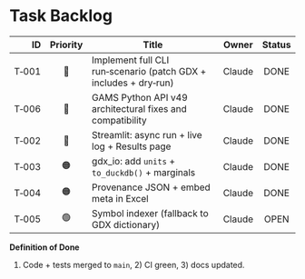 # Task Backlog

| ID | Priority | Title | Owner | Status |
|---:|:-------:|-------|-------|:-----:|
| T‑001 | 🔴 | Implement full CLI run‑scenario (patch GDX + includes + dry‑run) | Claude | DONE |
| T‑006 | 🔴 | GAMS Python API v49 architectural fixes and compatibility | Claude | DONE |
| T‑002 | 🔴 | Streamlit: async run + live log + Results page | Claude | DONE |
| T‑003 | 🟠 | gdx_io: add `units` + `to_duckdb()` + marginals | Claude | DONE |
| T‑004 | 🟠 | Provenance JSON + embed meta in Excel | Claude | DONE |
| T‑005 | 🟢 | Symbol indexer (fallback to GDX dictionary) | Claude | OPEN |

**Definition of Done**
1) Code + tests merged to `main`, 2) CI green, 3) docs updated.

